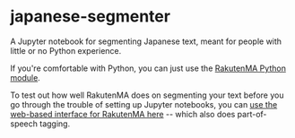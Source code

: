 # japanese-segmenter
A Jupyter notebook for segmenting Japanese text, meant for people with little or no Python experience.

If you're comfortable with Python, you can just use the [RakutenMA Python module](https://github.com/ikegami-yukino/rakutenma-python).

To test out how well RakutenMA does on segmenting your text before you go through the trouble of setting up Jupyter notebooks, you can [use the web-based interface for RakutenMA here](http://rakuten-nlp.github.io/rakutenma/) -- which also does part-of-speech tagging.